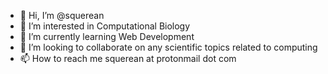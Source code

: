 - 👋 Hi, I’m @squerean
- 👀 I’m interested in Computational Biology
- 🌱 I’m currently learning Web Development
- 💞️ I’m looking to collaborate on any scientific topics related to computing
- 📫 How to reach me squerean at protonmail dot com

<!---
squerean/squerean is a ✨ special ✨ repository because its `README.md` (this file) appears on your GitHub profile.
You can click the Preview link to take a look at your changes.
--->
